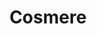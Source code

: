 ---
title: Cosmere
crosslinks:
- Stormlight_Archive
- Fantasy
- INEEEEDIT
- WotmudV
- pics
- truegaming
- KingkillerChronicle
- AskReddit
- Physics
- stormlightarchive
---